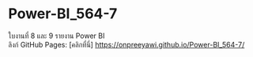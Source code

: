 # Power-BI_564-7

ใบงานที่ 8 และ 9 รายงาน Power BI  
ลิงก์ GitHub Pages: [คลิกที่นี่] https://onpreeyawi.github.io/Power-BI_564-7/
